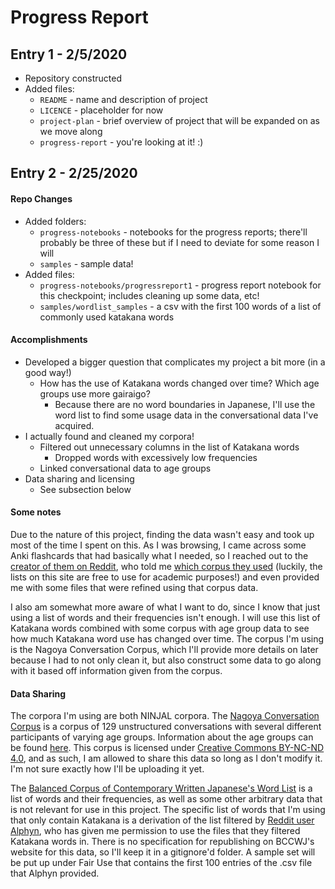 # Progress Report
## Entry 1 - 2/5/2020
- Repository constructed
- Added files:
	- `README` - name and description of project
	- `LICENCE` - placeholder for now
	- `project-plan` - brief overview of project that will be expanded on as we move along
	- `progress-report` - you're looking at it! :)

## Entry 2 - 2/25/2020
#### Repo Changes 
- Added folders:
	- `progress-notebooks` - notebooks for the progress reports; there'll probably be three of these but if I need to deviate for some reason I will
	- `samples` - sample data!
- Added files:
	- `progress-notebooks/progressreport1` - progress report notebook for this checkpoint; includes cleaning up some data, etc!
	- `samples/wordlist_samples` - a csv with the first 100 words of a list of commonly used katakana words

#### Accomplishments
- Developed a bigger question that complicates my project a bit more (in a good way!)
	- How has the use of Katakana words changed over time? Which age groups use more gairaigo?
		- Because there are no word boundaries in Japanese, I'll use the word list to find some usage data in the conversational data I've acquired. 
- I actually found and cleaned my corpora! 
	- Filtered out unnecessary columns in the list of Katakana words 
		- Dropped words with excessively low frequencies
	- Linked conversational data to age groups
- Data sharing and licensing 
	- See subsection below
  
#### Some notes 
Due to the nature of this project, finding the data wasn't easy and took up most of the time I spent on this. As I was browsing, I came across some Anki flashcards that had basically what I needed, so I reached out to the [creator of them on Reddit](https://www.reddit.com/user/Alphyn), who told me [which corpus they used](https://pj.ninjal.ac.jp/corpus_center/bccwj/en/freq-list.html) (luckily, the lists on this site are free to use for academic purposes!) and even provided me with some files that were refined using that corpus data. 
  
I also am somewhat more aware of what I want to do, since I know that just using a list of words and their frequencies isn't enough. I will use this list of Katakana words combined with some corpus with age group data to see how much Katakana word use has changed over time. The corpus I'm using is the Nagoya Conversation Corpus, which I'll provide more details on later because I had to not only clean it, but also construct some data to go along with it based off information given from the corpus.  

#### Data Sharing
The corpora I'm using are both NINJAL corpora. 
  The [Nagoya Conversation Corpus](https://mmsrv.ninjal.ac.jp/nucc/) is a corpus of 129 unstructured conversations with several different participants of varying age groups. Information about the age groups can be found [here](https://mmsrv.ninjal.ac.jp/nucc/nucc_conversant.html). This corpus is licensed under [Creative Commons BY-NC-ND 4.0](https://creativecommons.org/licenses/by-nc-nd/4.0/deed.ja), and as such, I am allowed to share this data so long as I don't modify it. I'm not sure exactly how I'll be uploading it yet. 
  
  The [Balanced Corpus of Contemporary Written Japanese's Word List](https://pj.ninjal.ac.jp/corpus_center/bccwj/en/freq-list.html) is a list of words and their frequencies, as well as some other arbitrary data that is not relevant for use in this project. The specific list of words that I'm using that only contain Katakana is a derivation of the list filtered by [Reddit user Alphyn](https://www.reddit.com/user/Alphyn), who has given me permission to use the files that they filtered Katakana words in. There is no specification for republishing on BCCWJ's website for this data, so I'll keep it in a gitignore'd folder. A sample set will be put up under Fair Use that contains the first 100 entries of the .csv file that Alphyn provided. 
